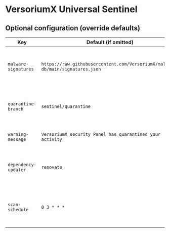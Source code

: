 # VersoriumX Universal Sentinel

## Optional configuration (override defaults)

| Key                     | Default (if omitted)                                 | Description |
|-------------------------|------------------------------------------------------|-------------|
| `malware-signatures`    | `https://raw.githubusercontent.com/VersoriumX/malware-db/main/signatures.json` | URL of a JSON file with known malicious SHA‑256 hashes. |
| `quarantine-branch`     | `sentinel/quarantine`                               | Temporary branch where quarantined files are stored. |
| `warning-message`       | `VersoriumX security Panel has quarantined your activity` | Message shown to the offender. |
| `dependency-updater`    | `renovate`                                          | Tool used to open safe‑upgrade PRs (`renovate` or `dependabot`). |
| `scan-schedule`         | `0 3 * * *`                                         | Cron expression for the daily scheduled run (UTC‑3 UTC). |
